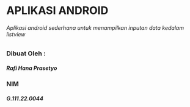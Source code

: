 # APLIKASI ANDROID
###### Aplikasi android sederhana untuk menampilkan inputan data kedalam listview

### Dibuat Oleh :
##### Rafi Hana Prasetyo
### NIM
##### G.111.22.0044
